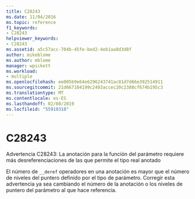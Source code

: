 ```yaml
---
title: C28243
ms.date: 11/04/2016
ms.topic: reference
f1_keywords:
- C28243
helpviewer_keywords:
- C28243
ms.assetid: a5c57acc-704b-45fe-bed2-4eb1aa8d3d8f
author: mikeblome
ms.author: mblome
manager: wpickett
ms.workload:
- multiple
ms.openlocfilehash: ee005b9e64e6296243741ac81d7d66e392514911
ms.sourcegitcommit: 21d667104199c2493accec20c2388cf674b195c3
ms.translationtype: MT
ms.contentlocale: es-ES
ms.lasthandoff: 02/08/2019
ms.locfileid: "55919318"
---
```

# <a name="c28243"></a>C28243
Advertencia C28243: La anotación para la función del parámetro requiere más desreferenciaciones de las que permite el tipo real anotado

 El número de `__deref` operadores en una anotación es mayor que el número de niveles del puntero definido por el tipo de parámetro. Corregir esta advertencia ya sea cambiando el número de la anotación o los niveles de puntero del parámetro al que hace referencia.